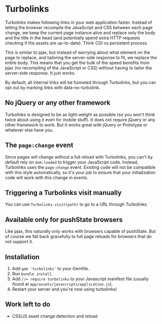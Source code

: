 Turbolinks
===========

Turbolinks makes following links in your web application faster. Instead of letting the browser recompile the JavaScript and CSS between each page change, we keep the current page instance alive and replace only the body and the title in the head (and potentially spend extra HTTP requests checking if the assets are up-to-date). Think CGI vs persistent process.

This is similar to pjax, but instead of worrying about what element on the page to replace, and tailoring the server-side response to fit, we replace the entire body. This means that you get the bulk of the speed benefits from pjax (no recompiling of the JavaScript or CSS) without having to tailor the server-side response. It just works.

By default, all internal links will be funneled through Turbolinks, but you can opt out by marking links with data-no-turbolink.


No jQuery or any other framework
--------------------------------

Turbolinks is designed to be as light-weight as possible (so you won't think twice about using it even for mobile stuff). It does not require jQuery or any other framework to work. But it works great _with_ jQuery or Prototype or whatever else have you.


The `page:change` event
---------------------

Since pages will change without a full reload with Turbolinks, you can't by default rely on `dom:loaded` to trigger your JavaScript code. Instead, Turbolinks uses the `page:change` event. Existing code will not be compatible with this style automatically, so it's your job to ensure that your initialization code will work with this change in events.


Triggering a Turbolinks visit manually
---------------------------------------

You can use `Turbolinks.visit(path)` to go to a URL through Turbolinks.


Available only for pushState browsers
-------------------------------------

Like pjax, this naturally only works with browsers capable of pushState. But of course we fall back gracefully to full page reloads for browsers that do not support it.


Installation
------------

1. Add `gem 'turbolinks'` to your Gemfile.
1. Run `bundle install`.
1. Add `//= require turbolinks` to your Javascript manifest file (usually found at `app/assets/javascripts/application.js`).
1. Restart your server and you're now using turbolinks!


Work left to do
---------------

* CSS/JS asset change detection and reload
